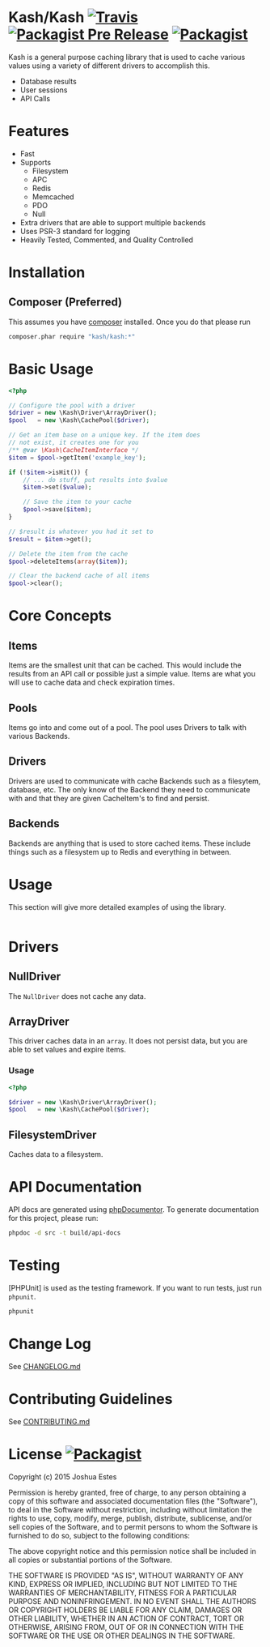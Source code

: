 Kash/Kash [![Travis](https://img.shields.io/travis/JoshuaEstes/Kash.svg)](https://travis-ci.org/JoshuaEstes/Kash) [![Packagist Pre Release](https://img.shields.io/packagist/vpre/kash/kash.svg)](https://packagist.org/packages/kash/kash) [![Packagist](https://img.shields.io/packagist/v/kash/kash.svg)](https://packagist.org/packages/kash/kash)
=========

Kash is a general purpose caching library that is used to cache various values
using a variety of different drivers to accomplish this.

* Database results
* User sessions
* API Calls

# Features

* Fast
* Supports
  * Filesystem
  * APC
  * Redis
  * Memcached
  * PDO
  * Null
* Extra drivers that are able to support multiple backends
* Uses PSR-3 standard for logging
* Heavily Tested, Commented, and Quality Controlled

# Installation

## Composer (Preferred)

This assumes you have [composer] installed. Once you do that please run

```bash
composer.phar require "kash/kash:*"
```

# Basic Usage

```php
<?php

// Configure the pool with a driver
$driver = new \Kash\Driver\ArrayDriver();
$pool   = new \Kash\CachePool($driver);

// Get an item base on a unique key. If the item does
// not exist, it creates one for you
/** @var \Kash\CacheItemInterface */
$item = $pool->getItem('example_key');

if (!$item->isHit()) {
    // ... do stuff, put results into $value
    $item->set($value);

    // Save the item to your cache
    $pool->save($item);
}

// $result is whatever you had it set to
$result = $item->get();

// Delete the item from the cache
$pool->deleteItems(array($item));

// Clear the backend cache of all items
$pool->clear();
```

# Core Concepts

## Items

Items are the smallest unit that can be cached. This would include the results
from an API call or possible just a simple value. Items are what you will use to
cache data and check expiration times.

## Pools

Items go into and come out of a pool. The pool uses Drivers to talk with various
Backends.

## Drivers

Drivers are used to communicate with cache Backends such as a filesytem,
database, etc. The only know of the Backend they need to communicate with and
that they are given CacheItem's to find and persist.

## Backends

Backends are anything that is used to store cached items. These include things
such as a filesystem up to Redis and everything in between.

# Usage

This section will give more detailed examples of using the library.

```php
```

# Drivers

## NullDriver

The `NullDriver` does not cache any data.

## ArrayDriver

This driver caches data in an `array`. It does not persist data, but you are
able to set values and expire items.

### Usage

```php
<?php

$driver = new \Kash\Driver\ArrayDriver();
$pool   = new \Kash\CachePool($driver);
```

## FilesystemDriver

Caches data to a filesystem.

# API Documentation

API docs are generated using [phpDocumentor]. To generate documentation for
this project, please run:

```bash
phpdoc -d src -t build/api-docs
```

# Testing

[PHPUnit] is used as the testing framework. If you want to run tests, just run
`phpunit`.

```bash
phpunit
```

# Change Log

See [CHANGELOG.md]

# Contributing Guidelines

See [CONTRIBUTING.md]

# License [![Packagist](https://img.shields.io/packagist/l/kash/kash.svg)]()

Copyright (c) 2015 Joshua Estes

Permission is hereby granted, free of charge, to any person obtaining a copy of
this software and associated documentation files (the "Software"), to deal in
the Software without restriction, including without limitation the rights to
use, copy, modify, merge, publish, distribute, sublicense, and/or sell copies
of the Software, and to permit persons to whom the Software is furnished to do
so, subject to the following conditions:

The above copyright notice and this permission notice shall be included in all
copies or substantial portions of the Software.

THE SOFTWARE IS PROVIDED "AS IS", WITHOUT WARRANTY OF ANY KIND, EXPRESS OR
IMPLIED, INCLUDING BUT NOT LIMITED TO THE WARRANTIES OF MERCHANTABILITY,
FITNESS FOR A PARTICULAR PURPOSE AND NONINFRINGEMENT. IN NO EVENT SHALL THE
AUTHORS OR COPYRIGHT HOLDERS BE LIABLE FOR ANY CLAIM, DAMAGES OR OTHER
LIABILITY, WHETHER IN AN ACTION OF CONTRACT, TORT OR OTHERWISE, ARISING
FROM, OUT OF OR IN CONNECTION WITH THE SOFTWARE OR THE USE OR OTHER
DEALINGS IN THE SOFTWARE.

[composer]: https://getcomposer.org/
[phpDocumentor]: http://www.phpdoc.org/
[CHANGELOG.md]: https://github.com/JoshuaEstes/Kash/blob/master/CHANGELOG.md
[CONTRIBUTING.md]: https://github.com/JoshuaEstes/Kash/blob/master/CONTRIBUTING.md
